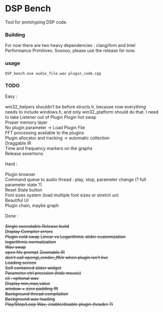 # DSP Bench

Tool for prototyping DSP code.

### Building
For now there are two heavy dependencies : clang/llvm and Intel Performance Primitives. Sooooo, please use the release for now. 

### usage 
```
DSP_bench.exe audio_file.wav plugin_code.cpp 
```

### TODO

Easy : \
\
win32_helpers shouldn't be before structs.h, because now everything needs to include windows.h, and only win32_platform should do that. I need to take Listener out of Plugin
Plugin hot swap \
Proper memory layer \
No plugin parameter -> Load Plugin File \
FFT processing available to the plugins \
Plugin allocator and tracking -> automatic collection \
Draggable IR \
Time and frequency markers on the graphs \
Release assertions \
\
Hard : \
\
Plugin browser \
Command queue to audio thread : play, stop, parameter change (? full parameter state ?) \
Reset State button \
Font sizes system (load multiple font sizes or stretch uv) \
Beautiful UI \
Plugin chain, maybe graph \
\
Done : \
\
~~Single executable Release build~~ \
~~Display Compiler errors~~ \
~~Plugin cold swap~~
~~Linear vs Logarithmic slider customization~~ \
~~logarithmic normalization~~ \
~~Wav swap~~ \
~~open file prompt~~
~~Zoomable IR~~ \
~~don't call opengl_render_fft/ir when plugin isn't live~~ \
~~Loading screen~~ \
~~Self contained slider widget~~ \
~~Parameter ctrl precision (hide mouse)~~ \
~~cli : optional wav~~ \
~~Display min,max,value~~ \
~~window + zero padding fft~~\
~~Background thread compilation~~ \
~~Background wav loading~~ \
~~Play/Stop/Loop Wav, enable/disable plugin (header ?)~~ 